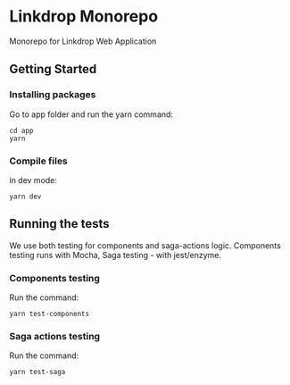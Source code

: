 # Linkdrop Monorepo
Monorepo for Linkdrop Web Application

## Getting Started

### Installing packages
Go to app folder and run the yarn command:
```
cd app
yarn
```

### Compile files
in dev mode:
```
yarn dev
```

## Running the tests
We use both testing for components and saga-actions logic. Components testing runs with Mocha, Saga testing - with jest/enzyme.

### Components testing
Run the command:
```
yarn test-components
```

### Saga actions testing
Run the command:
```
yarn test-saga
```